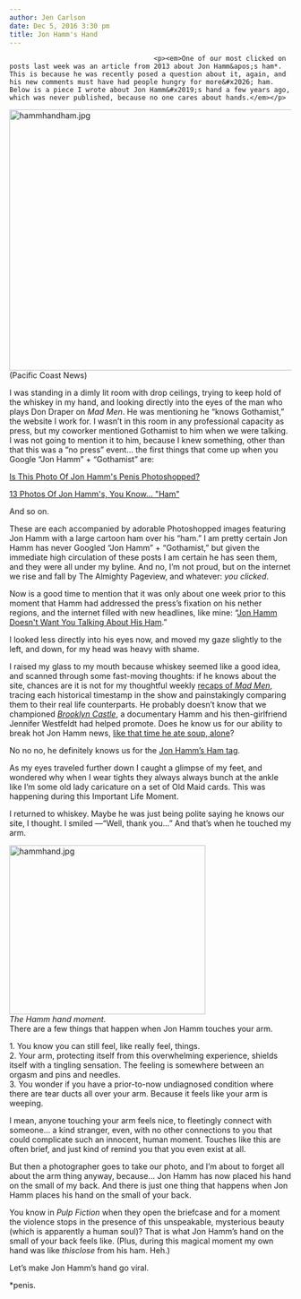 ```yaml
---
author: Jen Carlson
date: Dec 5, 2016 3:30 pm
title: Jon Hamm's Hand
---
```


	
										<p><em>One of our most clicked on posts last week was an article from 2013 about Jon Hamm&apos;s ham*. This is because he was recently posed a question about it, again, and his new comments must have had people hungry for more&#x2026; ham. Below is a piece I wrote about Jon Hamm&#x2019;s hand a few years ago, which was never published, because no one cares about hands.</em></p>

<p><span class="mt-enclosure mt-enclosure-image" style="display: inline;"> <img alt="hammhandham.jpg" src="https://web.archive.org/web/20161207161543im_/http://gothamist.com/attachments/arts_jen/hammhandham.jpg" width="640" height="466" class="image-none"> </span><br>
<span class="photo_caption">(Pacific Coast News)</span></p>

<p>I was standing in a dimly lit room with drop ceilings, trying to keep hold of the whiskey in my hand, and looking directly into the eyes of the man who plays Don Draper on <em>Mad Men</em>. He was mentioning he &#x201C;knows Gothamist,&#x201D; the website I work for. I wasn&#x2019;t in this room in any professional capacity as press, but my coworker mentioned Gothamist to him when we were talking. I was not going to mention it to him, because I knew something, other than that this was a &#x201C;no press&#x201D; event... the first things that come up when you Google &#x201C;Jon Hamm&#x201D; + &#x201C;Gothamist&#x201D; are:</p>

<p><a href="https://web.archive.org/web/20161207161543/http://gothamist.com/2012/09/10/is_this_photo_of_jon_hamms.php">Is This Photo Of Jon Hamm&apos;s Penis Photoshopped?</a></p>

<p><a href="https://web.archive.org/web/20161207161543/http://gothamist.com/2013/03/20/jon_hamms_ham.php">13 Photos Of Jon Hamm&apos;s, You Know... &quot;Ham&quot;</a></p>

<p>And so on.</p>

<p>These are each accompanied by adorable Photoshopped images featuring Jon Hamm with a large cartoon ham over his &#x201C;ham.&#x201D; I am pretty certain Jon Hamm has never Googled &#x201C;Jon Hamm&#x201D; + &#x201C;Gothamist,&#x201D; but given the immediate high circulation of these posts I am certain he has seen them, and they were all under my byline. And no, I&#x2019;m not proud, but on the internet we rise and fall by The Almighty Pageview, and whatever: <em>you clicked</em>.</p>

<p>Now is a good time to mention that it was only about one week prior to this moment that Hamm had addressed the press&#x2019;s fixation on his nether regions, and the internet filled with new headlines, like mine: &#x201C;<a href="https://web.archive.org/web/20161207161543/http://gothamist.com/2013/03/27/jon_hamm_doesnt_want_you_talking_ab.php">Jon Hamm Doesn&apos;t Want You Talking About His Ham</a>.&#x201D;</p>

<p>I looked less directly into his eyes now, and moved my gaze slightly to the left, and down, for my head was heavy with shame.</p>

<p>I raised my glass to my mouth because whiskey seemed like a good idea, and scanned through some fast-moving thoughts: if he knows about the site, chances are it is not for my thoughtful weekly <a href="https://web.archive.org/web/20161207161543/http://gothamist.com/tags/unpackingmadmen">recaps of <em>Mad Men</em></a>, tracing each historical timestamp in the show and painstakingly comparing them to their real life counterparts. He probably doesn&#x2019;t know that we championed <a href="https://web.archive.org/web/20161207161543/http://gothamist.com/2012/10/19/katie_dellamaggiore.php"><em>Brooklyn Castle</em></a>, a documentary Hamm and his then-girlfriend Jennifer Westfeldt had helped promote. Does he know us for our ability to break hot Jon Hamm news, <a href="https://web.archive.org/web/20161207161543/http://gothamist.com/2012/04/18/alert_jon_hamm_is_eating_soup_on_th.php">like that time he ate soup, alone</a>? </p>

<p>No no no, he definitely knows us for the <a href="https://web.archive.org/web/20161207161543/http://gothamist.com/tags/jonhammsham">Jon Hamm&#x2019;s Ham tag</a>.</p>

<p>As my eyes traveled further down I caught a glimpse of my feet, and wondered why when I wear tights they always always bunch at the ankle like I&#x2019;m some old lady caricature on a set of Old Maid cards. This was happening during this Important Life Moment.</p>

<p>I returned to whiskey. Maybe he was just being polite saying he knows our site, I thought. I smiled &#x2014;&#x201C;Well, thank you&#x2026;&#x201D; And that&#x2019;s when he touched my arm.</p>

<p><span class="mt-enclosure mt-enclosure-image" style="display: inline;"> </span></p><div class="image-right"> <img alt="hammhand.jpg" src="https://web.archive.org/web/20161207161543im_/http://gothamist.com/attachments/arts_jen/hammhand.jpg" width="350" height="302"> <br> <i style=" width:350px; ;display:block"> The Hamm hand moment.</i></div> There are a few things that happen when Jon Hamm touches your arm.<p></p>

<p>1. You know you can still feel, like really feel, things.<br>
2. Your arm, protecting itself from this overwhelming experience, shields itself with a tingling sensation. The feeling is somewhere between an orgasm and pins and needles.<br>
3. You wonder if you have a prior-to-now undiagnosed condition where there are tear ducts all over your arm. Because it feels like your arm is weeping.</p>

<p>I mean, anyone touching your arm feels nice, to fleetingly connect with someone... a kind stranger, even, with no other connections to you that could complicate such an innocent, human moment. Touches like this are often brief, and just kind of remind you that you even exist at all.</p>

<p>But then a photographer goes to take our photo, and I&#x2019;m about to forget all about the arm thing anyway, because... Jon Hamm has now placed his hand on the small of my back. And there is just one thing that happens when Jon Hamm places his hand on the small of your back.</p>

<p>You know in <em>Pulp Fiction</em> when they open the briefcase and for a moment the violence stops in the presence of this unspeakable, mysterious beauty (which is apparently a human soul)? That is what Jon Hamm&#x2019;s hand on the small of your back feels like. (Plus, during this magical moment my own hand was like <em>thisclose</em> from his ham. Heh.)</p>

<p>Let&#x2019;s make Jon Hamm&#x2019;s hand go viral.</p>

<p>*penis.</p>					
										
									
				